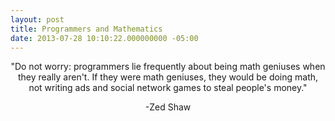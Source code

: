 ```yaml
---
layout: post
title: Programmers and Mathematics
date: 2013-07-28 10:10:22.000000000 -05:00
---
```

<p style="text-align: center;">"Do not worry: programmers lie frequently about being math geniuses when they really aren't. If they were math geniuses, they would be doing math, not writing ads and social network games to steal people's money."</p>
<p style="text-align: center;">-Zed Shaw</p>
